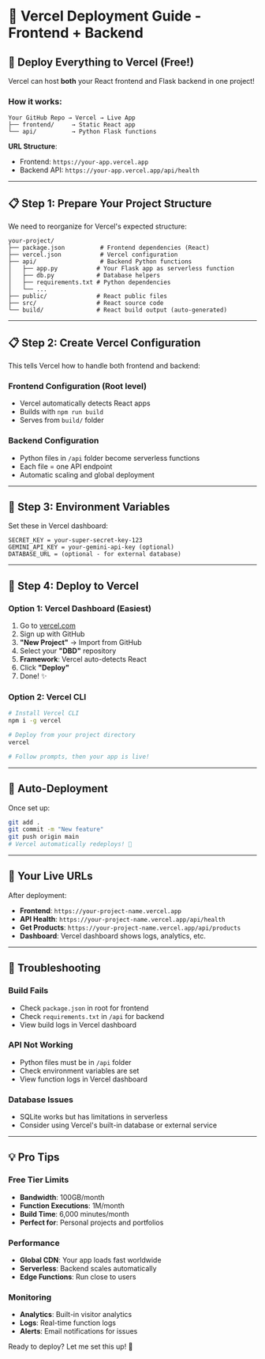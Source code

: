 # 🚀 Vercel Deployment Guide - Frontend + Backend

## 🎯 Deploy Everything to Vercel (Free!)

Vercel can host **both** your React frontend and Flask backend in one project!

### How it works:
```
Your GitHub Repo → Vercel → Live App
├── frontend/     → Static React app
└── api/          → Python Flask functions
```

**URL Structure**:
- Frontend: `https://your-app.vercel.app`
- Backend API: `https://your-app.vercel.app/api/health`

---

## 📋 Step 1: Prepare Your Project Structure

We need to reorganize for Vercel's expected structure:

```
your-project/
├── package.json          # Frontend dependencies (React)
├── vercel.json           # Vercel configuration
├── api/                  # Backend Python functions
│   ├── app.py           # Your Flask app as serverless function
│   ├── db.py            # Database helpers
│   ├── requirements.txt # Python dependencies
│   └── ...
├── public/              # React public files
├── src/                 # React source code
└── build/               # React build output (auto-generated)
```

---

## 📋 Step 2: Create Vercel Configuration

This tells Vercel how to handle both frontend and backend:

### Frontend Configuration (Root level)
- Vercel automatically detects React apps
- Builds with `npm run build`
- Serves from `build/` folder

### Backend Configuration  
- Python files in `/api` folder become serverless functions
- Each file = one API endpoint
- Automatic scaling and global deployment

---

## 🔧 Step 3: Environment Variables

Set these in Vercel dashboard:
```
SECRET_KEY = your-super-secret-key-123
GEMINI_API_KEY = your-gemini-api-key (optional)
DATABASE_URL = (optional - for external database)
```

---

## 🚀 Step 4: Deploy to Vercel

### Option 1: Vercel Dashboard (Easiest)
1. Go to [vercel.com](https://vercel.com)
2. Sign up with GitHub
3. **"New Project"** → Import from GitHub
4. Select your **"DBD"** repository
5. **Framework**: Vercel auto-detects React
6. Click **"Deploy"**
7. Done! ✨

### Option 2: Vercel CLI
```bash
# Install Vercel CLI
npm i -g vercel

# Deploy from your project directory
vercel

# Follow prompts, then your app is live!
```

---

## 🔄 Auto-Deployment

Once set up:
```bash
git add .
git commit -m "New feature"
git push origin main
# Vercel automatically redeploys! 🚀
```

---

## 🎯 Your Live URLs

After deployment:
- **Frontend**: `https://your-project-name.vercel.app`
- **API Health**: `https://your-project-name.vercel.app/api/health`
- **Get Products**: `https://your-project-name.vercel.app/api/products`
- **Dashboard**: Vercel dashboard shows logs, analytics, etc.

---

## 🐛 Troubleshooting

### Build Fails
- Check `package.json` in root for frontend
- Check `requirements.txt` in `/api` for backend
- View build logs in Vercel dashboard

### API Not Working
- Python files must be in `/api` folder
- Check environment variables are set
- View function logs in Vercel dashboard

### Database Issues
- SQLite works but has limitations in serverless
- Consider using Vercel's built-in database or external service

---

## 💡 Pro Tips

### Free Tier Limits
- **Bandwidth**: 100GB/month
- **Function Executions**: 1M/month  
- **Build Time**: 6,000 minutes/month
- **Perfect for**: Personal projects and portfolios

### Performance
- **Global CDN**: Your app loads fast worldwide
- **Serverless**: Backend scales automatically
- **Edge Functions**: Run close to users

### Monitoring
- **Analytics**: Built-in visitor analytics
- **Logs**: Real-time function logs
- **Alerts**: Email notifications for issues

Ready to deploy? Let me set this up! 🚀
